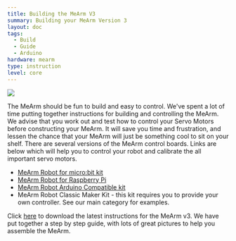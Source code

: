 ```yaml
---
title: Building the MeArm V3
summary: Building your MeArm Version 3
layout: doc
tags:
  - Build
  - Guide
  - Arduino
hardware: mearm
type: instruction
level: core
---
```

![](/assets/docs/building-the-mearm/orange_mearm_pi.jpg)

The MeArm should be fun to build and easy to control. We've spent a lot of time putting together instructions for building and controlling the MeArm. We advise that you work out and test how to control your Servo Motors before constructing your MeArm. It will save you time and frustration, and lessen the chance that your MeArm will just be something cool to sit on your shelf. There are several versions of the MeArm control boards. Links are below which will help you to control your robot and calibrate the all important servo motors.

 - [MeArm Robot for micro:bit kit](/assets/docs/mearm-microbit-setup)
 - [MeArm Robot for Raspberry Pi](/assets/docs/getting-started-with-the-mearm-pi)
 - [MeArm Robot Arduino Compatible kit](/assets/docs/mearm-microbit-setup)
 - MeArm Robot Classic Maker Kit - this kit requires you to provide your own controller. See our main category for examples.

Click [here](/assets/mearm.pdf) to download the latest instructions for the MeArm v3. We have put together a step by step guide, with lots of great pictures to help you assemble the MeArm.

